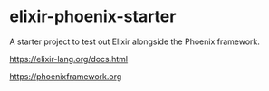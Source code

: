 # elixir-phoenix-starter
A starter project to test out Elixir alongside the Phoenix framework.

https://elixir-lang.org/docs.html

https://phoenixframework.org
